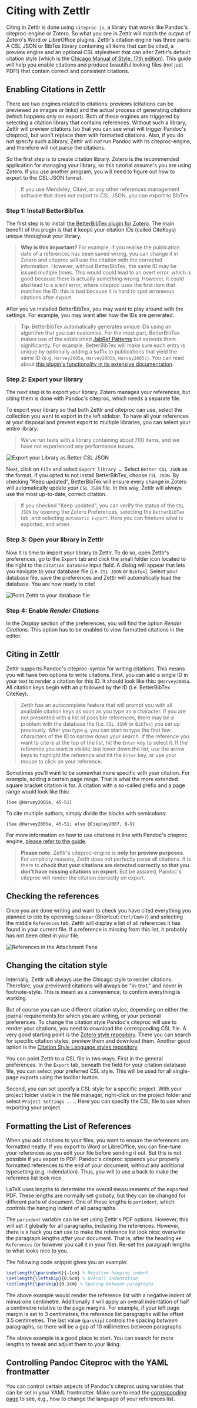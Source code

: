 # Citing with Zettlr

Citing in Zettlr is done using `citeproc-js`, a library that works like Pandoc's citeproc-engine or Zotero. So what you see in Zettlr will match the output of Zotero's Word or LibreOffice plugins. Zettlr's citation engine has three parts: A CSL JSON or BibTex library containing all items that can be cited, a preview engine and an optional CSL stylesheet that can alter Zettlr's default citation style (which is the [Chicago Manual of Style, 17th edition](http://www.chicagomanualofstyle.org/tools_citationguide.html)). This guide will help you enable citations and produce beautiful looking files (not just PDF!) that contain correct and consistent citations.

## Enabling Citations in Zettlr

There are two engines related to citations: previews (citations can be previewed as images or links) and the actual process of generating citations (which happens only on export). Both of these engines are triggered by selecting a citation library that contains references. Without such a library, Zettlr will preview citations (so that you can see what will trigger Pandoc's citeproc), but won't replace them with formatted citations. Also, if you do not specify such a library, Zettlr will _not_ run Pandoc with its citeproc-engine, and therefore will not parse the citations.

So the first step is to create citation library. Zotero is the recommended application for managing your library, so this tutorial assume's you are using Zotero. If you use another program, you will need to figure out how to export to the CSL JSON format.

> If you use Mendeley, Citavi, or any other references management software that does not export to CSL JSON, you can export to BibTex.

### Step 1: Install BetterBibTex

The first step is to install [the BetterBibTex plugin for Zotero](https://github.com/retorquere/zotero-better-bibtex/releases/latest). The main benefit of this plugin is that it keeps your citation IDs (called CiteKeys) unique throughout your library. 

> **Why is this important?** For example, if you realise the publication date of a references has been saved wrong, you can change it in Zotero and citeproc will use the citation with the corrected information. However, without BetterBibTex, the same ID may be issued multiple times. This would could lead to an overt error, which is good because there is actually something wrong. However, it could also lead to a silent error, where citeproc uses the first item that matches the ID; this is bad because it is hard to spot erroneous citations after export.

After you've installed BetterBibTex, you may want to play around with the settings. For example, you may want alter how the IDs are generated.

> **Tip**: BetterBibTex automatically generates unique IDs using an algorithm that you can customise. For the most part, BetterBibTex makes use of the established [JabRef Patterns](http://help.jabref.org/en/BibtexKeyPatterns) but extends them significantly. For example, BetterBibTex will make sure each entry is unique by optionally adding a suffix to publications that yield the same ID (e.g. `Harvey2005a`, `Harvey2005b`, `Harvey2005c`). You can read about [this plugin's functionality in its extensive documentation](https://retorque.re/zotero-better-bibtex/citation-keys/).

### Step 2: Export your library

The next step is to export your library. Zotero manages your references, but citing  them is done with Pandoc's citeproc, which needs a separate file.

To export your library so that both Zettlr and citeproc can use, select the collection you want to export in the left sidebar. To have all your references at your disposal and prevent export to multiple libraries, you can select your entire library. 

> We've run tests with a library containing about 700 items, and we have not experienced any performance issues.

![Export your Library as Better CSL JSON](../img/export-to-csl-json.png)

Next, click on `File` and select `Export library …`. Select `Better CSL JSON` as the format; if you opted to not install BetterBibTex, choose `CSL JSON`. By checking "Keep updated", BetterBibTex will ensure every change in Zotero will automatically update your `CSL JSON` file. In this way, Zettlr will always use the most up-to-date, correct citation.

> If you checked "Keep updated", you can verify the status of the `CSL JSON` by opening the Zotero Preferences, selecting the `BetterBibTex` tab, and selecting `Automatic Export`. Here you can finetune what is exported, and when.

### Step 3: Open your library in Zettlr

Now it is time to import your library to Zettlr. To do so, open Zettlr's preferences, go to the `Export` tab and click the small folder icon located to the right to the `Citation Database` input field. A dialog will appear that lets you navigate to your database file (i.e. `CSL JSON` or `BibTex`). Select your database file, save the preferences and Zettlr will automatically load the database. You are now ready to cite!

![Point Zettlr to your database file](../img/settings_export.png)

### Step 4: Enable *Render Citations*

In the *Display* section of the preferences, you will find the option *Render Citations*. This option has to be enabled to view formatted citations in the editor. 

## Citing in Zettlr

Zettlr supports Pandoc's citeproc-syntax for writing citations. This means you will have two options to write citations. First, you can add a single ID in your text to render a citation for this ID. It should look like this: `@Harvey2005a`. All citation keys begin with an `@` followed by the ID (i.e. BetterBibTex CiteKey).

> Zettlr has an autocomplete feature that will prompt you with all available citation keys as soon as you type an `@` character. If you are not presented with a list of possible references, there may be a problem with the database file (i.e. `CSL JSON` or `BibTex`) you set up previously. After you type `@`, you can start to type the first few characters of the ID to narrow down your search. If the reference you want to cite is at the top of the list, hit the `Enter` key to select it. If the reference you want is visible, but lower down the list, use the arrow keys to highlight the reference and hit the `Enter` key, or use your mouse to click on your reference.

Sometimes you'll want to be somewhat more specific with your citation. For example, adding a certain page range. That is what the more extended square bracket citation is for. A citation with a so-called prefix and a page range would look like this:

`[See @Harvey2005a, 45-51]`

To cite multiple authors, simply divide the blocks with semicolons:

`[See @Harvey2005a, 45-51; also @Ciepley2007, 8-9]`

For more information on how to use citations in line with Pandoc's citeproc engine, [please refer to the guide](http://pandoc.org/demo/example19/Extension-citations.html).

> **Please note.** Zettlr's citeproc-engine is **only for preview purposes**. For simplicity reasons, Zettlr does not perfectly parse all citations. It is there to **check that your citations are detected correctly so that you don't have missing citations on export**. But be assured, Pandoc's citeproc will render the citation correctly on export.  

## Checking the references

Once you are done writing and want to check you have cited everything you planned to cite by openning `Sidebar` (Shortcut: `Ctrl/Cmd+?`) and selecting the middle `References` tab. Zettlr will display a list of all references it has found in your current file. If a reference is missing from this list, it probably has not been cited in your file.

![References in the Attachment Pane](../img/references-pane-sidebar.png)

## Changing the citation style

Internally, Zettlr will always use the Chicago style to render citations. Therefore, your previewed citations will always be "in-text," and never in footnote-style. This is meant as a convenience, to confirm everything is working.

But of course you can use different citation styles, depending on either the journal requirements for which you are writing, or your personal preferences. To change the citation style Pandoc's citeproc will use to render your citations, you need to download the corresponding CSL file. A very good starting point is the [Zotero style repository](https://www.zotero.org/styles). There you can search for specific citation styles, preview them and download them. Another good option is the [Citation Style Language styles repository](https://github.com/citation-style-language/styles)

You can point Zettlr to a CSL file in two ways. First in the general preferences. In the `Export` tab, beneath the field for your citation database file, you can select your preferred CSL style. This will be used for all single-page exports using the toolbar button.

Second, you can set specify a CSL style for a specific project. With your project folder visible in the file manager, right-click on the project folder and select `Project Settings ...`.  Here you can specify the CSL file to use when exporting your project.

## Formatting the List of References

When you add citations to your files, you want to ensure the references are formatted neatly. If you export to Word or LibreOffice, you can fine-tune your references as you edit your file before sending it out. But this is not possible if you export to PDF. Pandoc's citeproc appends your properly formatted references to the end of your document, without any additional typesetting (e.g. indendation). Thus, you will to use a hack to make the reference list look nice.

LaTeX uses lengths to determine the overall measurements of the exported PDF. These lengths are normally set globally, but they can be changed for different parts of document. One of these lengths is `parindent`, which controls the hanging indent of all paragraphs.

The `parindent` variable can be set using Zettlr's PDF options. However, this will set it globally for all paragraphs, including the references. However, there is a hack you can use to make the reference list look nice: overwrite the paragraph lengths _after_ your document. That is, after the heading `## References` (or however you call it in your file). Re-set the paragraph lengths to what looks nice to you. 

The following code snippet gives you an example:

```latex
\setlength{\parindent}{-1cm} % Negative hanging indent
\setlength{\leftskip}{0.5cm} % Overall indentation
\setlength{\parskip}{0.1cm} % Spacing between paragraphs
```

The above example would render the reference list with a negative indent of minus one centimetre. Additionally it will apply an overall indentation of half a centimetre relative to the page margins. For example, if your left page margin is set to 3 centimetres, the reference list paragraphs will be offset 3.5 centimetres. The last value (`parskip`) controls the spacing _between_ paragraphs, so there will be a gap of 10 millimetres between paragraphs.

The above example is a good place to start. You can search for more lengths to tweak and adjust them to your liking.

## Controlling Pandoc Citeproc with the YAML frontmatter

You can control certain aspects of Pandoc's citeproc using variables that can be set in your YAML frontmatter. Make sure to read the [corresponding page](../core/yaml-frontmatter.md) to see, e.g., how to change the language of your references list.
